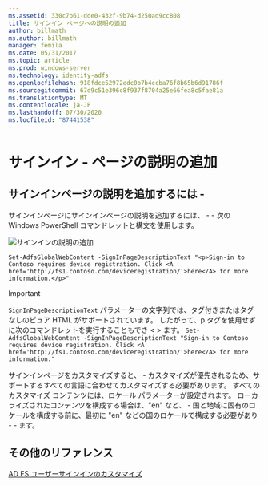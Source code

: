 ```yaml
---
ms.assetid: 330c7b61-dde0-432f-9b74-d250ad9cc808
title: サインイン ページへの説明の追加
author: billmath
ms.author: billmath
manager: femila
ms.date: 05/31/2017
ms.topic: article
ms.prod: windows-server
ms.technology: identity-adfs
ms.openlocfilehash: 918fdce52972edc0b7b4ccba76f8b65b6d91786f
ms.sourcegitcommit: 67d9c51e396c8f937f8704a25e66fea8c5fae81a
ms.translationtype: MT
ms.contentlocale: ja-JP
ms.lasthandoff: 07/30/2020
ms.locfileid: "87441538"
---
```

# <a name="add-sign-in-page-description"></a>サインイン \- ページの説明の追加


## <a name="to-add-sign-in-page-description"></a>サインインページの説明を追加するには \-  
サインインページにサインインページの説明を追加するには、 \- \- 次の Windows PowerShell コマンドレットと構文を使用します。  

![サインインの説明の追加](media/AD-FS-user-sign-in-customization/ADFS_Blue_Custom2.png)

    Set-AdfsGlobalWebContent -SignInPageDescriptionText "<p>Sign-in to Contoso requires device registration. Click <A href='http://fs1.contoso.com/deviceregistration/'>here</A> for more information.</p>" 
 
  
> [!IMPORTANT]  
> `SignInPageDescriptionText` パラメーターの文字列では、タグ付きまたはタグなしのピュア HTML がサポートされています。 したがって、p タグを使用せずに次のコマンドレットを実行することもでき &lt; &gt; ます。  `Set-AdfsGlobalWebContent -SignInPageDescriptionText "Sign-in to Contoso requires device registration. Click <A href='http://fs1.contoso.com/deviceregistration/'>here</A> for more information." ` 

サインインページをカスタマイズすると、 \- カスタマイズが優先されるため、サポートするすべての言語に合わせてカスタマイズする必要があります。 すべてのカスタマイズ コンテンツには、ロケール パラメーターが設定されます。 ローカライズされたコンテンツを構成する場合は、"en" など、 \- 国と地域に固有のロケールを構成する前に、最初に "en" などの国のロケールで構成する必要があり \- \- ます。  

## <a name="additional-references"></a>その他のリファレンス 
[AD FS ユーザーサインインのカスタマイズ](AD-FS-user-sign-in-customization.md)  
